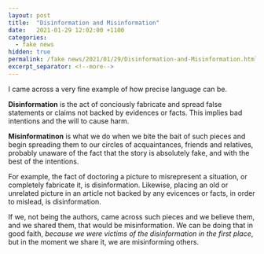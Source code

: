 ```yaml
---
layout: post
title:  "Disinformation and Misinformation"
date:   2021-01-29 12:02:00 +1100
categories:
  - fake news
hidden: true
permalink: /fake news/2021/01/29/Disinformation-and-Misinformation.html
excerpt_separator: <!--more-->
---
```

I came across a very fine example of how precise language can be.

**Disinformation** is the act of conciously fabricate and spread false statements or claims not backed by evidences or facts. This implies bad intentions and the will to cause harm.

**Misinformatinon** is what we do when we bite the bait of such pieces and begin spreading them to our circles of acquaintances, friends and relatives, probably unaware of the fact that the story is absolutely fake, and with the best of the intentions.

For example, the fact of doctoring a picture to misrepresent a situation, or completely fabricate it, is disinformation. Likewise, placing an old or unrelated picture in an article not backed by any evicences or facts, in order to mislead, is disinformation.

If we, not being the authors, came across such pieces and we believe them, and we shared them, that would be misinformation. We can be doing that in good faith, *because we were victims of the disinformation in the first place*, but in the moment we share it, we are misinforming others.
